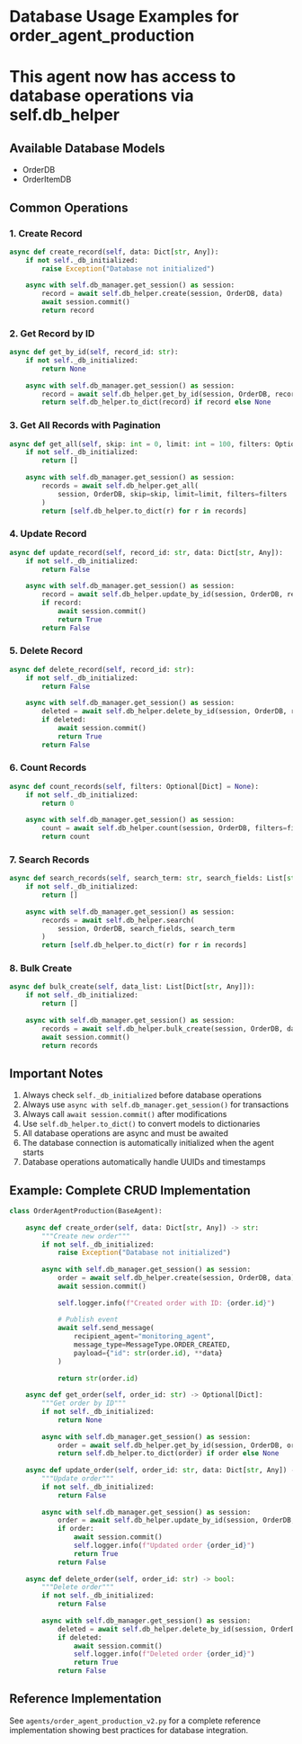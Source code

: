 
# Database Usage Examples for order_agent_production
# This agent now has access to database operations via self.db_helper

## Available Database Models
- OrderDB
- OrderItemDB

## Common Operations

### 1. Create Record
```python
async def create_record(self, data: Dict[str, Any]):
    if not self._db_initialized:
        raise Exception("Database not initialized")
    
    async with self.db_manager.get_session() as session:
        record = await self.db_helper.create(session, OrderDB, data)
        await session.commit()
        return record
```

### 2. Get Record by ID
```python
async def get_by_id(self, record_id: str):
    if not self._db_initialized:
        return None
    
    async with self.db_manager.get_session() as session:
        record = await self.db_helper.get_by_id(session, OrderDB, record_id)
        return self.db_helper.to_dict(record) if record else None
```

### 3. Get All Records with Pagination
```python
async def get_all(self, skip: int = 0, limit: int = 100, filters: Optional[Dict] = None):
    if not self._db_initialized:
        return []
    
    async with self.db_manager.get_session() as session:
        records = await self.db_helper.get_all(
            session, OrderDB, skip=skip, limit=limit, filters=filters
        )
        return [self.db_helper.to_dict(r) for r in records]
```

### 4. Update Record
```python
async def update_record(self, record_id: str, data: Dict[str, Any]):
    if not self._db_initialized:
        return False
    
    async with self.db_manager.get_session() as session:
        record = await self.db_helper.update_by_id(session, OrderDB, record_id, data)
        if record:
            await session.commit()
            return True
        return False
```

### 5. Delete Record
```python
async def delete_record(self, record_id: str):
    if not self._db_initialized:
        return False
    
    async with self.db_manager.get_session() as session:
        deleted = await self.db_helper.delete_by_id(session, OrderDB, record_id)
        if deleted:
            await session.commit()
            return True
        return False
```

### 6. Count Records
```python
async def count_records(self, filters: Optional[Dict] = None):
    if not self._db_initialized:
        return 0
    
    async with self.db_manager.get_session() as session:
        count = await self.db_helper.count(session, OrderDB, filters=filters)
        return count
```

### 7. Search Records
```python
async def search_records(self, search_term: str, search_fields: List[str]):
    if not self._db_initialized:
        return []
    
    async with self.db_manager.get_session() as session:
        records = await self.db_helper.search(
            session, OrderDB, search_fields, search_term
        )
        return [self.db_helper.to_dict(r) for r in records]
```

### 8. Bulk Create
```python
async def bulk_create(self, data_list: List[Dict[str, Any]]):
    if not self._db_initialized:
        return []
    
    async with self.db_manager.get_session() as session:
        records = await self.db_helper.bulk_create(session, OrderDB, data_list)
        await session.commit()
        return records
```

## Important Notes

1. Always check `self._db_initialized` before database operations
2. Always use `async with self.db_manager.get_session()` for transactions
3. Always call `await session.commit()` after modifications
4. Use `self.db_helper.to_dict()` to convert models to dictionaries
5. All database operations are async and must be awaited
6. The database connection is automatically initialized when the agent starts
7. Database operations automatically handle UUIDs and timestamps

## Example: Complete CRUD Implementation

```python
class OrderAgentProduction(BaseAgent):
    
    async def create_order(self, data: Dict[str, Any]) -> str:
        """Create new order"""
        if not self._db_initialized:
            raise Exception("Database not initialized")
        
        async with self.db_manager.get_session() as session:
            order = await self.db_helper.create(session, OrderDB, data)
            await session.commit()
            
            self.logger.info(f"Created order with ID: {order.id}")
            
            # Publish event
            await self.send_message(
                recipient_agent="monitoring_agent",
                message_type=MessageType.ORDER_CREATED,
                payload={"id": str(order.id), **data}
            )
            
            return str(order.id)
    
    async def get_order(self, order_id: str) -> Optional[Dict]:
        """Get order by ID"""
        if not self._db_initialized:
            return None
        
        async with self.db_manager.get_session() as session:
            order = await self.db_helper.get_by_id(session, OrderDB, order_id)
            return self.db_helper.to_dict(order) if order else None
    
    async def update_order(self, order_id: str, data: Dict[str, Any]) -> bool:
        """Update order"""
        if not self._db_initialized:
            return False
        
        async with self.db_manager.get_session() as session:
            order = await self.db_helper.update_by_id(session, OrderDB, order_id, data)
            if order:
                await session.commit()
                self.logger.info(f"Updated order {order_id}")
                return True
            return False
    
    async def delete_order(self, order_id: str) -> bool:
        """Delete order"""
        if not self._db_initialized:
            return False
        
        async with self.db_manager.get_session() as session:
            deleted = await self.db_helper.delete_by_id(session, OrderDB, order_id)
            if deleted:
                await session.commit()
                self.logger.info(f"Deleted order {order_id}")
                return True
            return False
```

## Reference Implementation

See `agents/order_agent_production_v2.py` for a complete reference implementation
showing best practices for database integration.
